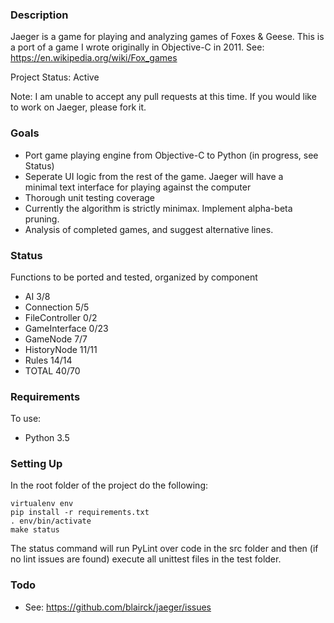 ### Description ###
Jaeger is a game for playing and analyzing games of Foxes & Geese. This is a 
port of a game I wrote originally in Objective-C in 2011. See:
https://en.wikipedia.org/wiki/Fox_games

Project Status: Active

Note: I am unable to accept any pull requests at this time. If you would like 
to work on Jaeger, please fork it.

### Goals ###
* Port game playing engine from Objective-C to Python (in progress, see Status)
* Seperate UI logic from the rest of the game. Jaeger will have a minimal text
interface for playing against the computer
* Thorough unit testing coverage
* Currently the algorithm is strictly minimax. Implement alpha-beta pruning.
* Analysis of completed games, and suggest alternative lines.

### Status ###
Functions to be ported and tested, organized by component
* AI                            3/8
* Connection                    5/5
* FileController                0/2
* GameInterface                 0/23
* GameNode                      7/7
* HistoryNode                   11/11
* Rules                         14/14
* TOTAL                         40/70

### Requirements ###
To use:
* Python 3.5

### Setting Up ###
In the root folder of the project do the following:
```
virtualenv env
pip install -r requirements.txt
. env/bin/activate
make status
```
The status command will run PyLint over code in the src folder and then (if no
lint issues are found) execute all unittest files in the test folder.

### Todo ###
* See: https://github.com/blairck/jaeger/issues
